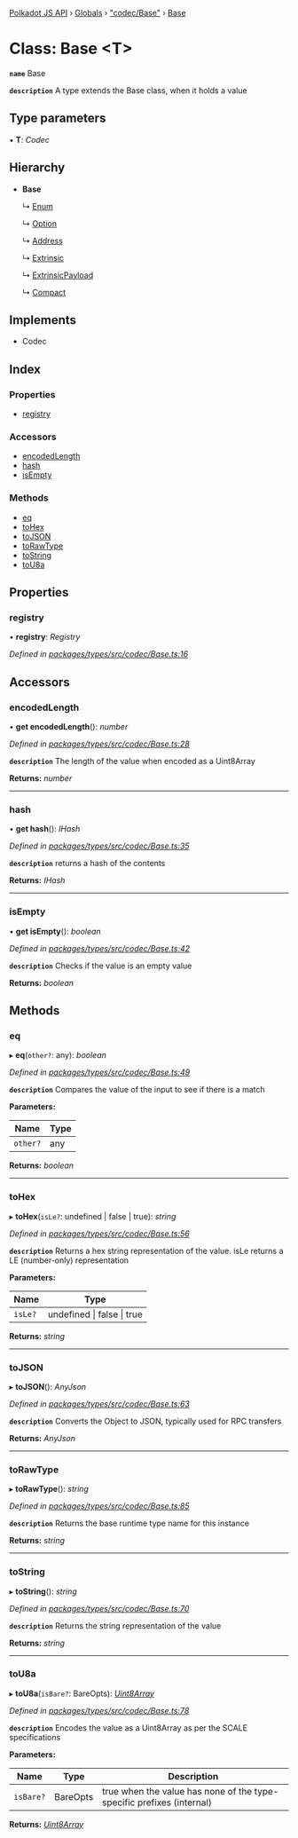 [Polkadot JS API](../README.md) › [Globals](../globals.md) › ["codec/Base"](../modules/_codec_base_.md) › [Base](_codec_base_.base.md)

# Class: Base <**T**>

**`name`** Base

**`description`** A type extends the Base class, when it holds a value

## Type parameters

▪ **T**: *Codec*

## Hierarchy

* **Base**

  ↳ [Enum](_codec_enum_.enum.md)

  ↳ [Option](_codec_option_.option.md)

  ↳ [Address](_primitive_generic_address_.address.md)

  ↳ [Extrinsic](_primitive_extrinsic_extrinsic_.extrinsic.md)

  ↳ [ExtrinsicPayload](_primitive_extrinsic_extrinsicpayload_.extrinsicpayload.md)

  ↳ [Compact](_codec_compact_.compact.md)

## Implements

* Codec

## Index

### Properties

* [registry](_codec_base_.base.md#registry)

### Accessors

* [encodedLength](_codec_base_.base.md#encodedlength)
* [hash](_codec_base_.base.md#hash)
* [isEmpty](_codec_base_.base.md#isempty)

### Methods

* [eq](_codec_base_.base.md#eq)
* [toHex](_codec_base_.base.md#tohex)
* [toJSON](_codec_base_.base.md#tojson)
* [toRawType](_codec_base_.base.md#torawtype)
* [toString](_codec_base_.base.md#tostring)
* [toU8a](_codec_base_.base.md#tou8a)

## Properties

###  registry

• **registry**: *Registry*

*Defined in [packages/types/src/codec/Base.ts:16](https://github.com/polkadot-js/api/blob/325080cf71/packages/types/src/codec/Base.ts#L16)*

## Accessors

###  encodedLength

• **get encodedLength**(): *number*

*Defined in [packages/types/src/codec/Base.ts:28](https://github.com/polkadot-js/api/blob/325080cf71/packages/types/src/codec/Base.ts#L28)*

**`description`** The length of the value when encoded as a Uint8Array

**Returns:** *number*

___

###  hash

• **get hash**(): *IHash*

*Defined in [packages/types/src/codec/Base.ts:35](https://github.com/polkadot-js/api/blob/325080cf71/packages/types/src/codec/Base.ts#L35)*

**`description`** returns a hash of the contents

**Returns:** *IHash*

___

###  isEmpty

• **get isEmpty**(): *boolean*

*Defined in [packages/types/src/codec/Base.ts:42](https://github.com/polkadot-js/api/blob/325080cf71/packages/types/src/codec/Base.ts#L42)*

**`description`** Checks if the value is an empty value

**Returns:** *boolean*

## Methods

###  eq

▸ **eq**(`other?`: any): *boolean*

*Defined in [packages/types/src/codec/Base.ts:49](https://github.com/polkadot-js/api/blob/325080cf71/packages/types/src/codec/Base.ts#L49)*

**`description`** Compares the value of the input to see if there is a match

**Parameters:**

Name | Type |
------ | ------ |
`other?` | any |

**Returns:** *boolean*

___

###  toHex

▸ **toHex**(`isLe?`: undefined | false | true): *string*

*Defined in [packages/types/src/codec/Base.ts:56](https://github.com/polkadot-js/api/blob/325080cf71/packages/types/src/codec/Base.ts#L56)*

**`description`** Returns a hex string representation of the value. isLe returns a LE (number-only) representation

**Parameters:**

Name | Type |
------ | ------ |
`isLe?` | undefined &#124; false &#124; true |

**Returns:** *string*

___

###  toJSON

▸ **toJSON**(): *AnyJson*

*Defined in [packages/types/src/codec/Base.ts:63](https://github.com/polkadot-js/api/blob/325080cf71/packages/types/src/codec/Base.ts#L63)*

**`description`** Converts the Object to JSON, typically used for RPC transfers

**Returns:** *AnyJson*

___

###  toRawType

▸ **toRawType**(): *string*

*Defined in [packages/types/src/codec/Base.ts:85](https://github.com/polkadot-js/api/blob/325080cf71/packages/types/src/codec/Base.ts#L85)*

**`description`** Returns the base runtime type name for this instance

**Returns:** *string*

___

###  toString

▸ **toString**(): *string*

*Defined in [packages/types/src/codec/Base.ts:70](https://github.com/polkadot-js/api/blob/325080cf71/packages/types/src/codec/Base.ts#L70)*

**`description`** Returns the string representation of the value

**Returns:** *string*

___

###  toU8a

▸ **toU8a**(`isBare?`: BareOpts): *[Uint8Array](_codec_raw_.raw.md#static-uint8array)*

*Defined in [packages/types/src/codec/Base.ts:78](https://github.com/polkadot-js/api/blob/325080cf71/packages/types/src/codec/Base.ts#L78)*

**`description`** Encodes the value as a Uint8Array as per the SCALE specifications

**Parameters:**

Name | Type | Description |
------ | ------ | ------ |
`isBare?` | BareOpts | true when the value has none of the type-specific prefixes (internal)  |

**Returns:** *[Uint8Array](_codec_raw_.raw.md#static-uint8array)*
